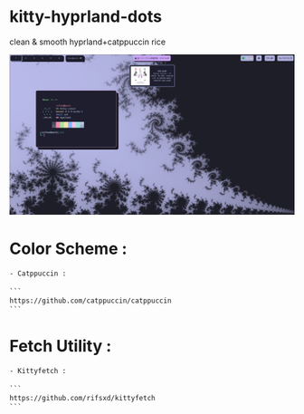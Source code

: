 # kitty-hyprland-dots
 clean & smooth hyprland+catppuccin rice
 
 <img src="/assets/hyprkitty.png">
 
# Color Scheme :
    - Catppuccin :
    
    ```
    https://github.com/catppuccin/catppuccin
    ```
 
# Fetch Utility :
    - Kittyfetch :
    
    ```
    https://github.com/rifsxd/kittyfetch
    ```

